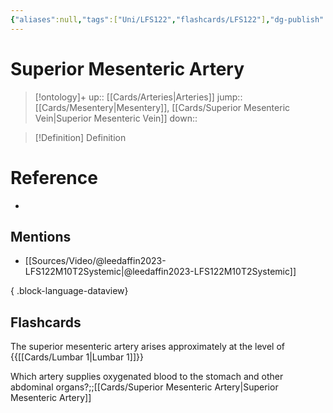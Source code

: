 ```yaml
---
{"aliases":null,"tags":["Uni/LFS122","flashcards/LFS122"],"dg-publish":true,"permalink":"/cards/superior-mesenteric-artery/","dgPassFrontmatter":true}
---
```


# Superior Mesenteric Artery

> [!ontology]+
> up:: [[Cards/Arteries\|Arteries]]
> jump:: [[Cards/Mesentery\|Mesentery]], [[Cards/Superior Mesenteric Vein\|Superior Mesenteric Vein]]
> down:: 

> [!Definition] Definition

# Reference

- 

## Mentions

- [[Sources/Video/@leedaffin2023-LFS122M10T2Systemic\|@leedaffin2023-LFS122M10T2Systemic]]

{ .block-language-dataview}

## Flashcards

The superior mesenteric artery arises approximately at the level of {{[[Cards/Lumbar 1\|Lumbar 1]]}}
<!--SR:!2023-10-26,2,150-->

Which artery supplies oxygenated blood to the stomach and other abdominal organs?;;[[Cards/Superior Mesenteric Artery\|Superior Mesenteric Artery]]
<!--SR:!2023-10-24,1,130-->